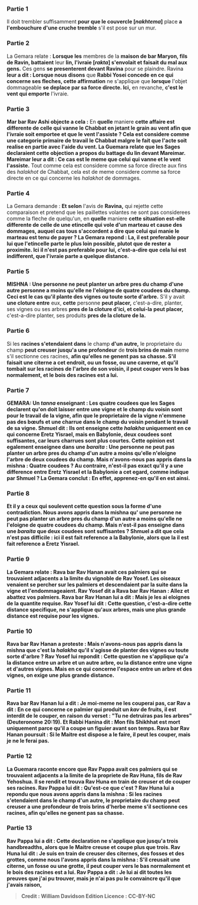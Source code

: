 
### Partie 1
Il doit trembler suffisamment <b>pour que le couvercle [<i>nakhtema</i>]</b> place <b>a l'embouchure d'une cruche tremble</b> s'il est pose sur un mur.

### Partie 2
La Gemara relate : <b>Lorsque les</b> membres de la <b>maison de bar Maryon, fils de Ravin, battaient</b> leur <b>lin, l'ivraie [<i>rakta</i>] s'envolait et faisait du mal aux gens.</b> Ces gens <b>se presenterent devant Ravina</b> pour se plaindre. Ravina <b>leur a dit : Lorsque nous disons</b> que <b>Rabbi Yosei concede en ce qui concerne ses fleches, cette affirmation</b> ne s'applique que <b>lorsque</b> l'objet dommageable <b>se deplace par sa force directe. Ici,</b> en revanche, <b>c'est le vent qui emporte</b> l'ivraie.

### Partie 3
<b>Mar bar Rav Ashi objecte a cela :</b> En <b>quelle</b> maniere <b>cette affaire est <b>differente</b> de celle qui <b>vanne</b> le Chabbat en jetant le grain au vent afin que l'ivraie soit emportee <b>et que le vent l'assiste ?</b> Cela est considere comme une categorie primaire de travail le Chabbat malgre le fait que l'acte soit realise en partie avec l'aide du vent. La Guemara relate que les Sages <b>declaraient</b> cette objection a propos du battage du lin <b>devant Mareimar.</b> Mareimar <b>leur a dit : Ce</b> cas <b>est</b> le meme que celui qui vanne et le vent l'assiste.</b> Tout comme cela est considere comme sa force directe aux fins des <i>halakhot</i> de Chabbat, cela est de meme considere comme sa force directe en ce qui concerne les <i>halakhot</i> de dommages.

### Partie 4
La Gemara demande : <b>Et selon</b> l'avis de <b>Ravina,</b> qui rejette cette comparaison et pretend que les paillettes volantes ne sont pas considerees comme la fleche de quelqu'un, en <b>quelle</b> maniere <b>cette situation est-elle <b>differente</b> de celle de <b>une etincelle qui vole d'un marteau et cause des dommages,</b> auquel cas tous s'accordent a dire <b>que</b> celui qui manie le marteau <b>est tenu de payer ?</b> La Gemara repond : <b>La,</b> il est <b>preferable pour lui que</b> l'etincelle <b>parte</b> le plus loin possible, plutot que de rester a proximite. <b>Ici</b> il n'est <b>pas preferable pour lui,</b> c'est-a-dire que cela lui est indifferent, <b>que</b> l'ivraie <b>parte</b> a quelque distance.

### Partie 5
<strong>MISHNA :</strong> <b>Une personne ne peut planter un arbre pres du champ d'une autre personne a moins qu'elle ne l'eloigne de quatre coudees du</b> champ. Ceci est le cas <b>qu'il plante des vignes ou toute</b> sorte d'arbre.</b> S'il y avait <b>une cloture entre</b> eux, <b>cette</b> personne <b>peut placer,</b> c'est-a-dire, planter, ses vignes ou ses arbres <b>pres de la cloture d'ici, et celui-la</b> <b>peut placer,</b> c'est-a-dire planter, ses produits <b>pres de la cloture de la.</b>

### Partie 6
Si les <b>racines s'etendaient dans</b> le champ <b>d'un autre,</b> le proprietaire du champ <b>peut creuser jusqu'a une profondeur</b> de <b>trois brins de main</b> meme s'il sectionne ces racines, <b>afin qu'elles ne <b>genent</b> pas sa <b>chasse. </b> S'il <b>faisait une citerne</b> a cet endroit, ou <b>un fosse, ou une caverne,</b> et qu'il tombait sur les racines de l'arbre de son voisin, <b>il peut couper vers le bas</b> normalement, <b>et le bois</b> des racines <b>est a lui.</b>

### Partie 7
<strong>GEMARA:</strong> Un <i>tanna</i> <b>enseignant :</b> Les <b>quatre coudees que</b> les Sages <b>declarent</b> qu'on doit laisser entre une vigne et le champ du voisin sont <b>pour le travail de la vigne,</b> afin que le proprietaire de la vigne n'emmene pas des bœufs et une charrue dans le champ du voisin pendant le travail de sa vigne. <b>Shmuel dit : Ils ont enseigne</b> cette <i>halakha</i> <b>uniquement en ce qui concerne Eretz Yisrael, mais en Babylonie, deux coudees</b> sont suffisantes, car leurs charrues sont plus courtes. <b>Cette</b> opinion <b>est egalement enseignee</b> dans une <i>baraita</i> : <b>Une personne ne peut pas planter un arbre pres du champ d'un autre a moins qu'elle n'eloigne</b> l'arbre de <b>deux coudees</b> du champ. <b>Mais n'avons-nous pas appris</b> dans la mishna : <b>Quatre coudees ? Au contraire, n'est-il pas</b> exact qu'il y a une difference entre Eretz Yisrael et la Babylonie a cet egard, <b>comme</b> indique <b>par Shmuel ?</b> La Gemara conclut : En effet, <b>apprenez-en</b> qu'il en est ainsi.

### Partie 8
<b>Et il y a</b> ceux <b>qui soulevent</b> cette question sous la forme <b>d'une contradiction. Nous avons appris</b> dans la mishna qu' <b>une personne ne peut pas planter un arbre pres du champ d'un autre a moins qu'elle ne l'eloigne de quatre coudees du</b> champ. <b>Mais n'est-il pas enseigne</b> dans une <i>baraita</i> que <b>deux coudees</b> sont suffisantes ? <b>Shmuel a dit</b> que cela n'est <b>pas difficile : ici</b> il est fait reference a <b>la Babylonie,</b> alors que <b>la</b> il est fait reference a <b>Eretz Yisrael.</b>

### Partie 9
La Gemara relate : <b>Rava bar Rav Hanan avait ces palmiers</b> qui se trouvaient <b>adjacents a la limite du vignoble de Rav Yosef. Les oiseaux venaient se percher sur les palmiers et</b> descendaient par la suite <b>dans la vigne et l'endommageaient.</b> Rav Yosef <b>dit a</b> Rava bar Rav Hanan : <b>Allez</b> et <b>abattez</b> vos palmiers. Rava bar Rav Hanan <b>lui a dit : Mais je les ai eloignes</b> de la quantite requise. Rav Yosef lui <b>dit : Cette question,</b> c'est-a-dire cette distance specifique, ne s'applique qu'aux <b>arbres, mais une plus grande</b> distance <b>est requise pour les vignes.</b>

### Partie 10
Rava bar Rav Hanan a proteste : <b>Mais n'avons-nous pas appris</b> dans la mishna que c'est la <i>halakha</i> <b>qu'il s'agisse de planter des <b>vignes ou toute</b> sorte d'<b>arbre ?</b> Rav Yosef lui <b>repondit : Cette question</b> ne s'applique qu'a la distance entre un <b>arbre et</b> un autre <b>arbre, ou</b> la distance entre une <b>vigne et</b> d'autres <b>vignes. Mais</b> en ce qui concerne l'espace entre <b>un arbre et des vignes, on exige une plus grande distance.</b>

### Partie 11
Rava bar Rav Hanan <b>lui a dit : Je</b> moi-meme <b>ne les couperai pas, car Rav a dit :</b> En ce qui concerne <b>ce palmier qui produit un <i>kav</i></b> de fruits, il est <b>interdit de le couper,</b> en raison du verset : "Tu ne detruiras pas les arbres" (Deuteronome 20:19). <b>Et Rabbi Hanina dit : Mon fils Shikhhat est mort uniquement parce qu'il a coupe un figuier avant son temps.</b> Rava bar Rav Hanan poursuit : <b>Si le Maitre est dispose</b> a le faire, il <b>peut les couper</b>, mais je ne le ferai pas.

### Partie 12
La Guemara raconte encore que <b>Rav Pappa avait ces palmiers</b> qui se trouvaient <b>adjacents a la limite de</b> la propriete de <b>Rav Huna, fils de Rav Yehoshua. Il se rendit</b> et <b>trouva</b> Rav Huna <b>en train de creuser et de couper ses racines.</b> Rav Pappa <b>lui dit : Qu'est-ce que c'est ? </b> Rav Huna <b>lui a repondu</b> que <b>nous avons appris</b> dans la mishna : Si les <b>racines s'etendaient dans</b> le champ <b>d'un autre,</b> le proprietaire du champ <b>peut creuser a une profondeur</b> de <b>trois brins d'herbe</b> meme s'il sectionne ces racines, <b>afin qu'elles ne <b>genent</b> pas sa <b>chasse.</b>

### Partie 13
Rav Pappa lui a <b>dit : Cette declaration</b> ne s'applique que jusqu'a <b>trois</b> handbreadths, alors que le <b>Maitre creuse</b> et coupe <b>plus</b> que trois. Rav Huna lui <b>dit : Je suis</b> en train de creuser des <b>citernes, des fosses et des grottes, comme nous l'avons appris</b> dans la mishna : S'il <b>creusait une citerne, un fosse ou une grotte, il peut couper vers le bas</b> normalement <b>et le bois</b> des racines <b>est a lui. Rav Pappa a dit : Je lui ai dit toutes</b> les preuves que j'ai pu trouver, <b>mais je n'ai pas pu</b> le convaincre <b>qu'il</b> que j'avais raison,

>Credit : William Davidson Edition
>Licence : CC-BY-NC